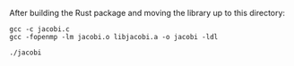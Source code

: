 After building the Rust package and moving the library up to this directory:

```
gcc -c jacobi.c
gcc -fopenmp -lm jacobi.o libjacobi.a -o jacobi -ldl

./jacobi
```
